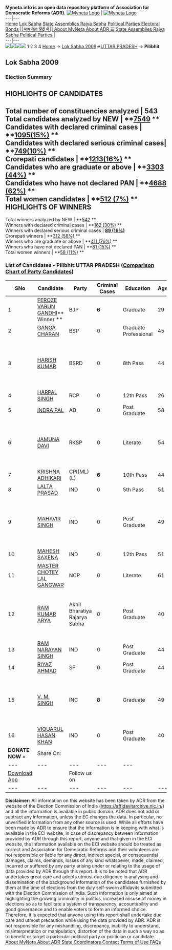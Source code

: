 **Myneta.info is an open data repository platform of Association for Democratic Reforms (ADR).**
[![Myneta Logo](https://www.myneta.info/lib/img/myneta-logo.png)](https://www.myneta.info/) | [![Myneta Logo](https://www.myneta.info/lib/img/adr-logo.png)](https://adrindia.org)  
---|---  
[Home](https://www.myneta.info/) [Lok Sabha](https://www.myneta.info/#ls "Lok Sabha") [ State Assemblies ](https://www.myneta.info/#sa "State Assemblies") [Rajya Sabha](https://www.myneta.info/#rs "Rajya Sabha") [Political Parties ](https://www.myneta.info/party "Political Parties") [ Electoral Bonds ](https://www.myneta.info/electoral_bonds "Electoral Bonds") [ || माय नेता हिंदी में || ](https://translate.google.co.in/translate?prev=hp&hl=en&js=y&u=www.myneta.info&sl=en&tl=hi&history_state0=) [ About MyNeta ](https://adrindia.org/content/about-myneta) [ About ADR ](https://adrindia.org/about-adr/who-we-are) [☰](javascript:void\(0\))
[ State Assemblies ](https://www.myneta.info/#sa "State Assemblies") [ Rajya Sabha ](https://www.myneta.info/#rs "Rajya Sabha") [ Political Parties ](https://www.myneta.info/party "Political Parties")
|   
---|---  
![](https://www.myneta.info/lib/img/banner/banner-1.png)![](https://www.myneta.info/lib/img/banner/banner-2.png)![](https://www.myneta.info/lib/img/banner/banner-3.png)![](https://www.myneta.info/lib/img/banner/banner-4.png)
1  2  3  4 
[Home](https://www.myneta.info/) → [Lok Sabha 2009](https://www.myneta.info/ls2009/)→[UTTAR PRADESH](https://www.myneta.info/ls2009/index.php?action=show_constituencies&state_id=24) → **Pilibhit**
### 
## Lok Sabha 2009
###  Election Summary 
HIGHLIGHTS OF CANDIDATES  
---  
Total number of constituencies analyzed |  543   
Total candidates analyzed by NEW | **[7549](https://www.myneta.info/ls2009/index.php?action=summary&subAction=candidates_analyzed&sort=candidate#summary) **  
Candidates with declared criminal cases | **[1095(15%)](https://www.myneta.info/ls2009/index.php?action=summary&subAction=crime&sort=candidate#summary) **  
Candidates with declared serious criminal cases| **[749(10%)](https://www.myneta.info/ls2009/index.php?action=summary&subAction=serious_crime&sort=candidate#summary) **  
Crorepati candidates | **[1213(16%)](https://www.myneta.info/ls2009/index.php?action=summary&subAction=crorepati&sort=candidate#summary) **  
Candidates who are graduate or above | **[3303 (44%)](https://www.myneta.info/ls2009/index.php?action=summary&subAction=education&sort=candidate#summary) **  
Candidates who have not declared PAN | **[4688 (62%)](https://www.myneta.info/ls2009/index.php?action=summary&subAction=without_pan&sort=candidate#summary) **  
Total women candidates | **[512 (7%)](https://www.myneta.info/ls2009/index.php?action=summary&subAction=women_candidate&sort=candidate#summary) **  
HIGHLIGHTS OF WINNERS  
---  
Total winners analyzed by NEW | **[542](https://www.myneta.info/ls2009/index.php?action=summary&subAction=winner_analyzed&sort=candidate#summary) **  
Winners with declared criminal cases | **[162 (30%)](https://www.myneta.info/ls2009/index.php?action=summary&subAction=winner_crime&sort=candidate#summary) **  
Winners with declared serious criminal cases | **[89 (16%)](https://www.myneta.info/ls2009/index.php?action=summary&subAction=winner_serious_crime&sort=candidate#summary)**  
Crorepati winners | **[312 (58%)](https://www.myneta.info/ls2009/index.php?action=summary&subAction=winner_crorepati&sort=candidate#summary) **  
Winners who are graduate or above | **[411 (76%)](https://www.myneta.info/ls2009/index.php?action=summary&subAction=winner_education&sort=candidate#summary) **  
Winners who have not declared PAN | **[81 (15%)](https://www.myneta.info/ls2009/index.php?action=summary&subAction=winner_without_pan&sort=candidate#summary) **  
Total women winners | **[58 (11%)](https://www.myneta.info/ls2009/index.php?action=summary&subAction=winner_women&sort=candidate#summary) **  
### List of Candidates - Pilibhit:UTTAR PRADESH ([Comparison Chart of Party Candidates](https://www.myneta.info/ls2009/comparisonchart.php?constituency_id=522))
SNo | Candidate| Party| Criminal Cases| Education| Age| Total Assets| Liabilities  
---|---|---|---|---|---|---|---  
1  | [FEROZE VARUN GANDHI](https://www.myneta.info/ls2009/candidate.php?candidate_id=8093)** Winner ** | BJP | **6** | Graduate| 29 | Rs 4,92,67,810 ~ 4 Crore+ | Rs 0 ~   
2  | [GANGA CHARAN](https://www.myneta.info/ls2009/candidate.php?candidate_id=8091) | BSP | 0 | Graduate Professional| 45 | Rs 29,82,73,248 ~ 29 Crore+ | Rs 0 ~   
3  | [HARISH KUMAR](https://www.myneta.info/ls2009/candidate.php?candidate_id=8101) | BSRD | 0 | 8th Pass| 44 | ![](https://myneta.info/image_v2.php?myneta_folder=ls2009&candidate_id=8101&col=ta) | ![](https://myneta.info/image_v2.php?myneta_folder=ls2009&candidate_id=8101&col=lia)  
4  | [HARPAL SINGH](https://www.myneta.info/ls2009/candidate.php?candidate_id=8100) | RCP | 0 | 12th Pass| 26 | Rs 1,10,000 ~ 1 Lacs+ | Rs 0 ~   
5  | [INDRA PAL](https://www.myneta.info/ls2009/candidate.php?candidate_id=8096) | AD | 0 | Post Graduate| 58 | Rs 50,55,000 ~ 50 Lacs+ | Rs 2,00,000 ~ 2 Lacs+  
6  | [JAMUNA DAVI](https://www.myneta.info/ls2009/candidate.php?candidate_id=8098) | RKSP | 0 | Literate| 54 | ![](https://myneta.info/image_v2.php?myneta_folder=ls2009&candidate_id=8098&col=ta) | ![](https://myneta.info/image_v2.php?myneta_folder=ls2009&candidate_id=8098&col=lia)  
7  | [KRISHNA ADHIKARI](https://www.myneta.info/ls2009/candidate.php?candidate_id=8097) | CPI(ML)(L) | **6** | 10th Pass| 44 | Rs 64,450 ~ 64 Thou+ | Rs 0 ~   
8  | [LALTA PRASAD](https://www.myneta.info/ls2009/candidate.php?candidate_id=8105) | IND | 0 | 5th Pass| 51 | Rs 35,000 ~ 35 Thou+ | Rs 0 ~   
9  | [MAHAVIR SINGH](https://www.myneta.info/ls2009/candidate.php?candidate_id=8102) | IND | 0 | Post Graduate| 49 | ![](https://myneta.info/image_v2.php?myneta_folder=ls2009&candidate_id=8102&col=ta) | ![](https://myneta.info/image_v2.php?myneta_folder=ls2009&candidate_id=8102&col=lia)  
10  | [MAHESH SAXENA](https://www.myneta.info/ls2009/candidate.php?candidate_id=8103) | IND | 0 | 12th Pass| 51 | Rs 37,00,000 ~ 37 Lacs+ | Rs 0 ~   
11  | [MASTER CHOTEY LAL GANGWAR](https://www.myneta.info/ls2009/candidate.php?candidate_id=8092) | NCP | 0 | Literate| 61 | Rs 69,01,000 ~ 69 Lacs+ | Rs 45,000 ~ 45 Thou+  
12  | [RAM KUMAR ARYA](https://www.myneta.info/ls2009/candidate.php?candidate_id=8099) | Akhil Bharatiya Rajarya Sabha | 0 | Post Graduate| 40 | ![](https://myneta.info/image_v2.php?myneta_folder=ls2009&candidate_id=8099&col=ta) | ![](https://myneta.info/image_v2.php?myneta_folder=ls2009&candidate_id=8099&col=lia)  
13  | [RAM NARAYAN SINGH](https://www.myneta.info/ls2009/candidate.php?candidate_id=8104) | IND | 0 | Post Graduate| 44 | Rs 5,12,000 ~ 5 Lacs+ | Rs 0 ~   
14  | [RIYAZ AHMAD](https://www.myneta.info/ls2009/candidate.php?candidate_id=8094) | SP | 0 | Post Graduate| 44 | Rs 59,12,608 ~ 59 Lacs+ | Rs 24,29,125 ~ 24 Lacs+  
15  | [V. M. SINGH](https://www.myneta.info/ls2009/candidate.php?candidate_id=8095) | INC | **8** | Graduate| 49 | ![](https://myneta.info/image_v2.php?myneta_folder=ls2009&candidate_id=8095&col=ta) | ![](https://myneta.info/image_v2.php?myneta_folder=ls2009&candidate_id=8095&col=lia)  
16  | [VIQUARUL HASAN KHAN](https://www.myneta.info/ls2009/candidate.php?candidate_id=8106) | IND | 0 | Post Graduate| 40 | Rs 21,15,000 ~ 21 Lacs+ | Rs 0 ~   
|  **DONATE NOW** × |  Share On:  | [](https://api.whatsapp.com/send?text=https%3A%2F%2Fmyneta.info%2Fpunjab2022%2Findex.php%3Faction%3Dshow_constituencies%26state_id%3D19) | [](https://www.facebook.com/sharer/sharer.php?u=https%3A%2F%2Fmyneta.info%2Fpunjab2022%2Findex.php%3Faction%3Dshow_constituencies%26state_id%3D19) | [](https://twitter.com/share?url=https%3A%2F%2Fmyneta.info%2Fpunjab2022%2Findex.php%3Faction%3Dshow_constituencies%26state_id%3D19)  
---|---|---|---|---  
| [ Download App ](https://play.google.com/store/apps/details?id=com.webrosoft.myneta1&pcampaignid=pcampaignidMKT-Other-global-all-co-prtnr-py-PartBadge-Mar2515-1) | [](https://play.google.com/store/apps/details?id=com.webrosoft.myneta1&pcampaignid=pcampaignidMKT-Other-global-all-co-prtnr-py-PartBadge-Mar2515-1) |  Follow us on  | [](https://www.facebook.com/adrindia.org/) | [](https://twitter.com/adrspeaks) | [](https://groups.google.com/g/national-election-watch?hl=en&pli=1) | [](https://www.instagram.com/adrspeaks/) | [](https://www.youtube.com/user/adrspeaks) | [](https://sharechat.com/profile/adrspeaks)  
---|---|---|---|---|---|---|---|---  
**Disclaimer:** All information on this website has been taken by ADR from the website of the Election Commission of India (https://affidavitarchive.nic.in/) and all the information is available in public domain. ADR does not add or subtract any information, unless the EC changes the data. In particular, no unverified information from any other source is used. While all efforts have been made by ADR to ensure that the information is in keeping with what is available in the ECI website, in case of discrepancy between information provided by ADR through this report, anyone and that given in the ECI website, the information available on the ECI website should be treated as correct and Association for Democratic Reforms and their volunteers are not responsible or liable for any direct, indirect special, or consequential damages, claims, demands, losses of any kind whatsoever, made, claimed, incurred or suffered by any party arising under or relating to the usage of data provided by ADR through this report. It is to be noted that ADR undertakes great care and adopts utmost due diligence in analysing and dissemination of the background information of the candidates furnished by them at the time of elections from the duly self-sworn affidavits submitted with the Election Commission of India. Such information is only aimed at highlighting the growing criminality in politics, increased misuse of money in elections so as to facilitate a system of transparency, accountability and good governance and to enable voters to form an informed choice. Therefore, it is expected that anyone using this report shall undertake due care and utmost precaution while using the data provided by ADR. ADR is not responsible for any mishandling, discrepancy, inability to understand, misinterpretation or manipulation, distortion of the data in such a way so as to benefit or target a particular political party or politician or candidate. 
[ About MyNeta ](https://adrindia.org/content/about-myneta) [ About ADR ](https://adrindia.org/about-adr/who-we-are) [ State Coordinators ](https://adrindia.org/about-adr/state-coordinators) [ Contact ](https://adrindia.org/contact-us) [ Terms of Use ](https://adrindia.org/content/adr-terms-use) [ FAQs ](https://adrindia.org/content/faqs)
